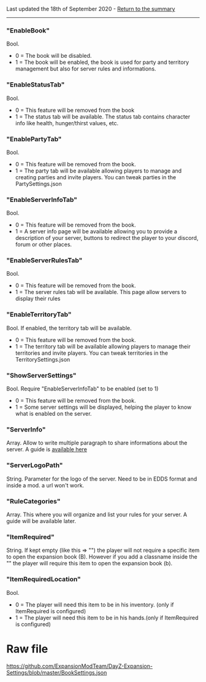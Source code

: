 Last updated the 18th of September 2020 - [Return to the summary](https://github.com/salutesh/DayZ-Expansion-Scripts/wiki/%5BServer-Hosting%5D-Server-settings/)

***

### "EnableBook"
Bool.
- 0 = The book will be disabled.
- 1 = The book will be enabled, the book is used for party and territory management but also for server rules and informations.

### "EnableStatusTab"
Bool. 
- 0 = This feature will be removed from the book
- 1 = The status tab will be available. The status tab contains character info like health, hunger/thirst values, etc. 

### "EnablePartyTab"
Bool.
- 0 = This feature will be removed from the book.
- 1 = The party tab will be available allowing players to manage and creating parties and invite players. You can tweak parties in the PartySettings.json

### "EnableServerInfoTab"
Bool.
- 0 = This feature will be removed from the book.
- 1 = A server info page will be available allowing you to provide a description of your server, buttons to redirect the player to your discord, forum or other places.

### "EnableServerRulesTab"
Bool.
- 0 = This feature will be removed from the book.
- 1 = The server rules tab will be available. This page allow servers to display their rules

### "EnableTerritoryTab"
Bool. If enabled, the territory tab will be available.
- 0 = This feature will be removed from the book.
- 1 = The territory tab will be available allowing players to manage their territories and invite players. You can tweak territories in the TerritorySettings.json

### "ShowServerSettings"
Bool. Require "EnableServerInfoTab" to be enabled (set to 1)
- 0 = This feature will be removed from the book.
- 1 = Some server settings will be displayed, helping the player to know what is enabled on the server.

### "ServerInfo"
Array. Allow to write multiple paragraph to share informations about the server. A guide is [available here](https://github.com/salutesh/DayZ-Expansion-Scripts/wiki/Setting-up-the-Server-Book-Tab)

### "ServerLogoPath"
String. Parameter for the logo of the server. Need to be in EDDS format and inside a mod. a url won't work.

### "RuleCategories"
Array. This where you will organize and list your rules for your server. A guide will be available later.

### "ItemRequired"
String. If kept empty (like this => "") the player will not require a specific item to open the expansion book (B). However if you add a classname inside the "" the player will require this item to open the expansion book (b).

### "ItemRequiredLocation"
Bool. 
- 0 = The player will need this item to be in his inventory. (only if ItemRequired is configured)
- 1 = The player will need this item to be in his hands.(only if ItemRequired is configured)

# Raw file

https://github.com/ExpansionModTeam/DayZ-Expansion-Settings/blob/master/BookSettings.json